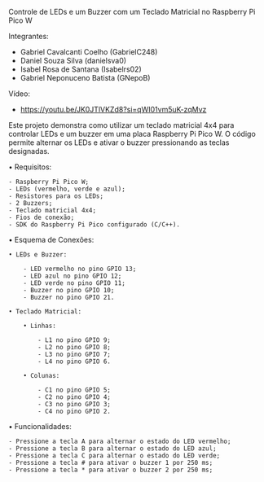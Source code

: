 Controle de LEDs e um Buzzer com um Teclado Matricial no Raspberry Pi Pico W

Integrantes:
- Gabriel Cavalcanti Coelho (GabrielC248)
- Daniel Souza Silva (danielsva0)
- Isabel Rosa de Santana (Isabelrs02)
- Gabriel Neponuceno Batista (GNepoB)
  
Vídeo:
- https://youtu.be/JK0JTlVKZd8?si=qWI01vm5uK-zqMvz

Este projeto demonstra como utilizar um teclado matricial 4x4 para controlar LEDs e um buzzer em uma placa Raspberry Pi Pico W. O código permite alternar os LEDs e ativar o buzzer pressionando as teclas designadas.

• Requisitos:
    
    - Raspberry Pi Pico W;
    - LEDs (vermelho, verde e azul);
    - Resistores para os LEDs;
    - 2 Buzzers;
    - Teclado matricial 4x4;
    - Fios de conexão;
    - SDK do Raspberry Pi Pico configurado (C/C++).

• Esquema de Conexões:
    
    • LEDs e Buzzer:
        
        - LED vermelho no pino GPIO 13;
        - LED azul no pino GPIO 12;
        - LED verde no pino GPIO 11;
        - Buzzer no pino GPIO 10;
        - Buzzer no pino GPIO 21.
        
    • Teclado Matricial:
        
        • Linhas:
            
            - L1 no pino GPIO 9;
            - L2 no pino GPIO 8;
            - L3 no pino GPIO 7;
            - L4 no pino GPIO 6.
        
        • Colunas:
            
            - C1 no pino GPIO 5;
            - C2 no pino GPIO 4;
            - C3 no pino GPIO 3;
            - C4 no pino GPIO 2.

• Funcionalidades:
    
    - Pressione a tecla A para alternar o estado do LED vermelho;
    - Pressione a tecla B para alternar o estado do LED azul;
    - Pressione a tecla C para alternar o estado do LED verde;
    - Pressione a tecla # para ativar o buzzer 1 por 250 ms;
    - Pressione a tecla * para ativar o buzzer 2 por 250 ms;
